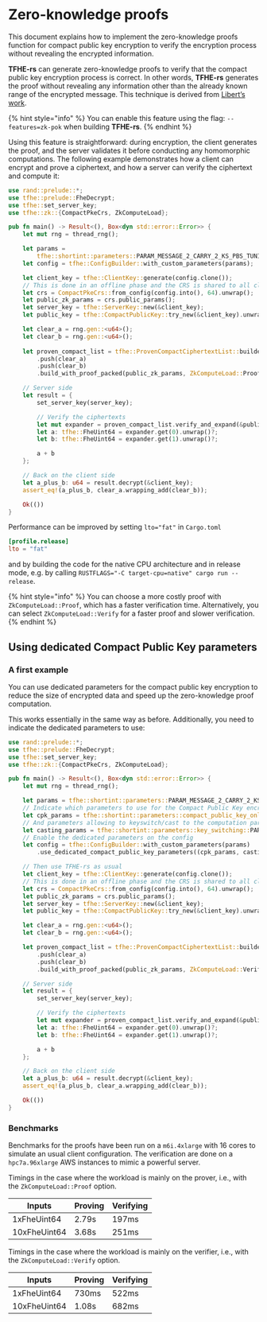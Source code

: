# Zero-knowledge proofs

This document explains how to implement the zero-knowledge proofs function for compact public key encryption to verify the encryption process without revealing the encrypted information.

**TFHE-rs** can generate zero-knowledge proofs to verify that the compact public key encryption process is correct. In other words, **TFHE-rs** generates the proof without revealing any information other than the already known range of the encrypted message. This technique is derived from [Libert’s work](https://eprint.iacr.org/2023/800).

{% hint style="info" %}
You can enable this feature using the flag: `--features=zk-pok` when building **TFHE-rs**.
{% endhint %}

Using this feature is straightforward: during encryption, the client generates the proof, and the server validates it before conducting any homomorphic computations. The following example demonstrates how a client can encrypt and prove a ciphertext, and how a server can verify the ciphertext and compute it:

```rust
use rand::prelude::*;
use tfhe::prelude::FheDecrypt;
use tfhe::set_server_key;
use tfhe::zk::{CompactPkeCrs, ZkComputeLoad};

pub fn main() -> Result<(), Box<dyn std::error::Error>> {
    let mut rng = thread_rng();

    let params =
        tfhe::shortint::parameters::PARAM_MESSAGE_2_CARRY_2_KS_PBS_TUNIFORM_2M64;
    let config = tfhe::ConfigBuilder::with_custom_parameters(params);

    let client_key = tfhe::ClientKey::generate(config.clone());
    // This is done in an offline phase and the CRS is shared to all clients and the server
    let crs = CompactPkeCrs::from_config(config.into(), 64).unwrap();
    let public_zk_params = crs.public_params();
    let server_key = tfhe::ServerKey::new(&client_key);
    let public_key = tfhe::CompactPublicKey::try_new(&client_key).unwrap();

    let clear_a = rng.gen::<u64>();
    let clear_b = rng.gen::<u64>();
    
    let proven_compact_list = tfhe::ProvenCompactCiphertextList::builder(&public_key)
        .push(clear_a)
        .push(clear_b)
        .build_with_proof_packed(public_zk_params, ZkComputeLoad::Proof)?;

    // Server side
    let result = {
        set_server_key(server_key);

        // Verify the ciphertexts
        let mut expander = proven_compact_list.verify_and_expand(&public_zk_params, &public_key)?;
        let a: tfhe::FheUint64 = expander.get(0).unwrap()?;
        let b: tfhe::FheUint64 = expander.get(1).unwrap()?;

        a + b
    };

    // Back on the client side
    let a_plus_b: u64 = result.decrypt(&client_key);
    assert_eq!(a_plus_b, clear_a.wrapping_add(clear_b));

    Ok(())
}
```

Performance can be improved by setting `lto="fat"` in `Cargo.toml`
```toml
[profile.release]
lto = "fat"
```
and by building the code for the native CPU architecture and in release mode, e.g. by calling `RUSTFLAGS="-C target-cpu=native" cargo run --release`.

{% hint style="info" %}
You can choose a more costly proof with `ZkComputeLoad::Proof`, which has a faster verification time.  Alternatively, you can select `ZkComputeLoad::Verify` for a faster proof and slower verification.
{% endhint %}

## Using dedicated Compact Public Key parameters

### A first example
You can use dedicated parameters for the compact public key encryption to reduce the size of encrypted data and speed up the zero-knowledge proof computation.

This works essentially in the same way as before. Additionally, you need to indicate the dedicated parameters to use:

```rust
use rand::prelude::*;
use tfhe::prelude::FheDecrypt;
use tfhe::set_server_key;
use tfhe::zk::{CompactPkeCrs, ZkComputeLoad};

pub fn main() -> Result<(), Box<dyn std::error::Error>> {
    let mut rng = thread_rng();

    let params = tfhe::shortint::parameters::PARAM_MESSAGE_2_CARRY_2_KS_PBS_TUNIFORM_2M64;
    // Indicate which parameters to use for the Compact Public Key encryption
    let cpk_params = tfhe::shortint::parameters::compact_public_key_only::PARAM_PKE_MESSAGE_2_CARRY_2_KS_PBS_TUNIFORM_2M64;
    // And parameters allowing to keyswitch/cast to the computation parameters.
    let casting_params = tfhe::shortint::parameters::key_switching::PARAM_KEYSWITCH_MESSAGE_2_CARRY_2_KS_PBS_TUNIFORM_2M64;
    // Enable the dedicated parameters on the config
    let config = tfhe::ConfigBuilder::with_custom_parameters(params)
        .use_dedicated_compact_public_key_parameters((cpk_params, casting_params));

    // Then use TFHE-rs as usual
    let client_key = tfhe::ClientKey::generate(config.clone());
    // This is done in an offline phase and the CRS is shared to all clients and the server
    let crs = CompactPkeCrs::from_config(config.into(), 64).unwrap();
    let public_zk_params = crs.public_params();
    let server_key = tfhe::ServerKey::new(&client_key);
    let public_key = tfhe::CompactPublicKey::try_new(&client_key).unwrap();

    let clear_a = rng.gen::<u64>();
    let clear_b = rng.gen::<u64>();

    let proven_compact_list = tfhe::ProvenCompactCiphertextList::builder(&public_key)
        .push(clear_a)
        .push(clear_b)
        .build_with_proof_packed(public_zk_params, ZkComputeLoad::Verify)?;

    // Server side
    let result = {
        set_server_key(server_key);

        // Verify the ciphertexts
        let mut expander = proven_compact_list.verify_and_expand(&public_zk_params, &public_key)?;
        let a: tfhe::FheUint64 = expander.get(0).unwrap()?;
        let b: tfhe::FheUint64 = expander.get(1).unwrap()?;

        a + b
    };

    // Back on the client side
    let a_plus_b: u64 = result.decrypt(&client_key);
    assert_eq!(a_plus_b, clear_a.wrapping_add(clear_b));

    Ok(())
}
```

### Benchmarks
Benchmarks for the proofs have been run on a `m6i.4xlarge` with 16 cores to simulate an usual client configuration.  The verification are done on a `hpc7a.96xlarge` AWS instances to mimic a powerful server. 

Timings in the case where the workload is mainly on the prover, i.e., with the  `ZkComputeLoad::Proof` option.

| Inputs       | Proving | Verifying |
|--------------|---------|-----------|
| 1xFheUint64  | 2.79s   | 197ms     |
| 10xFheUint64 | 3.68s   | 251ms     |
 

Timings in the case where the workload is mainly on the verifier, i.e., with the  `ZkComputeLoad::Verify` option.

| Inputs       | Proving | Verifying |
|--------------|---------|-----------|
| 1xFheUint64  | 730ms   | 522ms     |
| 10xFheUint64 | 1.08s   | 682ms     |
